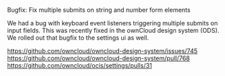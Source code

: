 Bugfix: Fix multiple submits on string and number form elements

We had a bug with keyboard event listeners triggering multiple submits on input fields.
This was recently fixed in the ownCloud design system (ODS). We rolled out that bugfix
to the settings ui as well.

https://github.com/owncloud/owncloud-design-system/issues/745
https://github.com/owncloud/owncloud-design-system/pull/768
https://github.com/owncloud/ocis/settings/pulls/31
